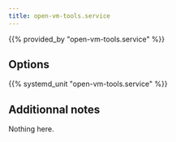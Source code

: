 ```yaml
---
title: open-vm-tools.service
---
```


{{% provided_by "open-vm-tools.service" %}}

## Options

{{% systemd_unit "open-vm-tools.service" %}}

## Additionnal notes

Nothing here.